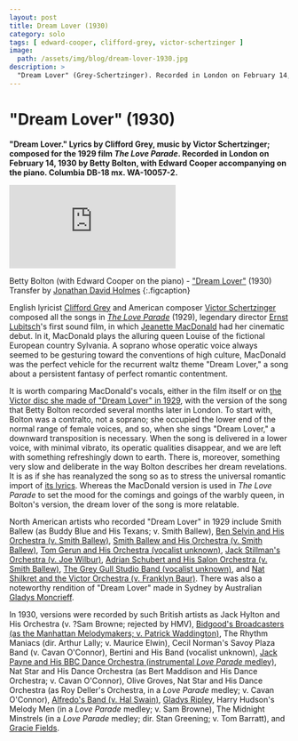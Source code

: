 ```yaml
---
layout: post
title: Dream Lover (1930)
category: solo
tags: [ edward-cooper, clifford-grey, victor-schertzinger ]
image:
  path: /assets/img/blog/dream-lover-1930.jpg
description: >
  "Dream Lover" (Grey-Schertzinger). Recorded in London on February 14, 1930 by Betty Bolton, with Edward Cooper accompanying on the piano.
---
```


# "Dream Lover" (1930)

**"Dream Lover." Lyrics by Clifford Grey, music by Victor Schertzinger; composed for the 1929 film *The Love Parade*. Recorded in London on February 14, 1930 by Betty Bolton, with Edward Cooper accompanying on the piano. Columbia DB-18 mx. WA-10057-2.**

<iframe class="youtube-video" src="https://www.youtube-nocookie.com/embed/bcF4Np_8fro?si=u3ErBErijxnSkqv6" title="YouTube video player" frameborder="0" allow="accelerometer; autoplay; clipboard-write; encrypted-media; gyroscope; picture-in-picture; web-share" referrerpolicy="strict-origin-when-cross-origin" allowfullscreen></iframe>

Betty Bolton (with Edward Cooper on the piano) - ["Dream Lover"](https://www.youtube.com/watch?v=bcF4Np_8fro) (1930)  
Transfer by [Jonathan David Holmes](https://www.youtube.com/channel/UConeD2yo5Pfmk1ghJyc7gcQ)
{:.figcaption}

English lyricist [Clifford Grey](https://en.wikipedia.org/wiki/Clifford_Grey) and American composer [Victor Schertzinger](https://en.wikipedia.org/wiki/Victor_Schertzinger) composed all the songs in [*The Love Parade*](https://en.wikipedia.org/wiki/The_Love_Parade) (1929), legendary director [Ernst Lubitsch](https://en.wikipedia.org/wiki/Ernst_Lubitsch)'s first sound film, in which [Jeanette MacDonald](https://en.wikipedia.org/wiki/Jeanette_MacDonald) had her cinematic debut. In it, MacDonald plays the alluring queen Louise of the fictional European country Sylvania. A soprano whose operatic voice always seemed to be gesturing toward the conventions of high culture, MacDonald was the perfect vehicle for the recurrent waltz theme "Dream Lover," a song about a persistent fantasy of perfect romantic contentment.

It is worth comparing MacDonald's vocals, either in the film itself or on [the Victor disc she made of "Dream Lover" in 1929](https://www.youtube.com/watch?v=Wuar0w_YEWs), with the version of the song that Betty Bolton recorded several months later in London. To start with, Bolton was a contralto, not a soprano; she occupied the lower end of the normal range of female voices, and so, when she sings "Dream Lover," a downward transposition is necessary. When the song is delivered in a lower voice, with minimal vibrato, its operatic qualities disappear, and we are left with something refreshingly down to earth. There is, moreover, something very slow and deliberate in the way Bolton describes her dream revelations. It is as if she has reanalyzed the song so as to stress the universal romantic import of [its lyrics](https://lyricsplayground.com/alpha/songs/d/dreamlovervarious1.html). Whereas the MacDonald version is used in *The Love Parade* to set the mood for the comings and goings of the warbly queen, in Bolton's version, the dream lover of the song is more relatable.

North American artists who recorded "Dream Lover" in 1929 include Smith Ballew (as Buddy Blue and His Texans; v. Smith Ballew), [Ben Selvin and His Orchestra (v. Smith Ballew)](https://www.youtube.com/watch?v=jW5ewegD6w4), [Smith Ballew and His Orchestra (v. Smith Ballew)](https://archive.org/details/78_dream-lover_smith-ballew-and-his-orchestra-grey-schertzinger_gbia3006793b), [Tom Gerun and His Orchestra (vocalist unknown)](https://archive.org/details/TomGerunHisOrchestra78rpmCollection/17+Dream+Lover.m4a), [Jack Stillman's Orchestra (v. Joe Wilbur)](https://archive.org/details/78_dream-lover_jack-stillman-and-his-orchestra-schertzinger-grey_gbia0448963b), [Adrian Schubert and His Salon Orchestra (v. Smith Ballew)](https://www.youtube.com/watch?v=g4-T7JIUTp4), [The Grey Gull Studio Band (vocalist unknown)](https://archive.org/details/1929-USA-Archives-1929-12-00-Grey-Gull-Studio-Band-Dream-Lover-w), and [Nat Shilkret and the Victor Orchestra (v. Franklyn Baur)](https://www.youtube.com/watch?v=1FaL4R9ml9Y). There was also a noteworthy rendition of "Dream Lover" made in Sydney by Australian [Gladys Moncrieff](https://archive.org/details/gladys-moncrieff-collection-1928-1935-electrical-recordings/Dream+Lover+1929+Gladys+Moncrieff+-+From+'The+Love+Parade'.mp3).

In 1930, versions were recorded by such British artists as Jack Hylton and His Orchestra (v. ?Sam Browne; rejected by HMV), [Bidgood's Broadcasters (as the Manhattan Melodymakers; v. Patrick Waddington)](https://www.youtube.com/watch?v=cYkGsFHKrT0), The Rhythm Maniacs (dir. Arthur Lally; v. Maurice Elwin), Cecil Norman's Savoy Plaza Band (v. Cavan O'Connor), Bertini and His Band (vocalist unknown), [Jack Payne and His BBC Dance Orchestra (instrumental *Love Parade* medley)](https://www.youtube.com/watch?v=GE1Ue7I20Cg), Nat Star and His Dance Orchestra (as Bert Maddison and His Dance Orchestra; v. Cavan O'Connor), Olive Groves, Nat Star and His Dance Orchestra (as Roy Deller's Orchestra, in a *Love Parade* medley; v. Cavan O'Connor), [Alfredo's Band (v. Hal Swain)](https://archive.org/details/78_dream-lover_alfredo-and-his-band_gbia0540214b), [Gladys Ripley](https://www.youtube.com/watch?v=mrLZxnpRxBI), Harry Hudson's Melody Men (in a *Love Parade* medley; v. Sam Browne), The Midnight Minstrels (in a *Love Parade* medley; dir. Stan Greening; v. Tom Barratt), and [Gracie Fields](https://www.youtube.com/watch?v=MPNuyr_yNJU).
